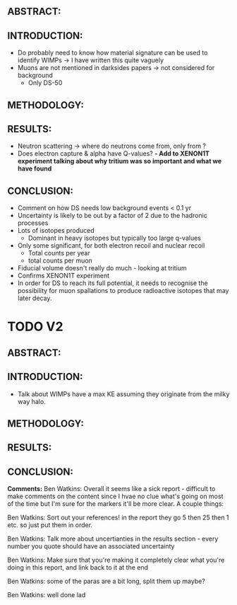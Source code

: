 ## ABSTRACT:


## INTRODUCTION:
- Do probably need to know how material signature can be used to identify WIMPs -> I have written this quite vaguely
- Muons are not mentioned in darksides papers -> not considered for background 
	- Only DS-50

## METHODOLOGY:

## RESULTS:
- Neutron scattering -> where do neutrons come from, only from ?
- Does electron capture & alpha have Q-values?
**- Add to XENON1T experiment talking about why tritium was so important and what we have found** 

## CONCLUSION:
- Comment on how DS needs low background events < 0.1 yr
- Uncertainty is likely to be out by a factor of 2 due to the hadronic processes
- Lots of isotopes produced
	- Dominant in heavy isotopes but typically too large q-values
- Only some significant, for both electron recoil and nuclear recoil
	- Total counts per year
	- total counts per muon
- Fiducial volume doesn't really do much - looking at tritium
- Confirms XENON1T experiment 
- In order for DS to reach its full potential, it needs to recognise the possibility for muon spallations to produce radioactive isotopes that may later decay.




# TODO V2
## ABSTRACT:


## INTRODUCTION:
- Talk about WIMPs have a max KE assuming they originate from the milky way halo.

## METHODOLOGY:

## RESULTS:


## CONCLUSION:



**Comments:**
Ben Watkins: Overall it seems like a sick report - difficult to make comments on the content since I hvae no clue what's going on most of the time but I'm sure for the markers it'll be more clear. A couple things:

Ben Watkins: Sort out your references! in the report they go 5 then 25 then 1 etc. so just put them in order.

Ben Watkins: Talk more about uncertianties in the results section - every number you quote should have an associated uncertainty

Ben Watkins: Make sure that you're making it completely clear what you're doing in this report, and link back to it at the end

Ben Watkins: some of the paras are a bit long, split them up maybe?

Ben Watkins: well done lad